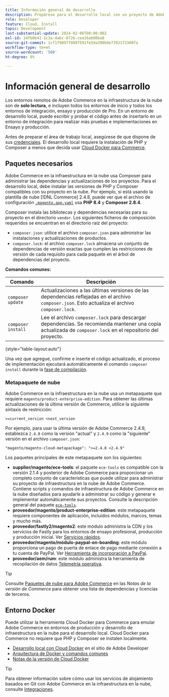 ```yaml
---
title: Información general de desarrollo
description: Prepárese para el desarrollo local con un proyecto de Adobe Commerce en la nube.
role: Developer
feature: Cloud, Install
topic: Development
last-substantial-update: 2024-02-06T00:00:00Z
exl-id: 14fb0b41-1c3a-4abc-8726-cea16ab00ba8
source-git-commit: 1cf1f9097f9897591fe59a390b0e73921f2300fa
workflow-type: tm+mt
source-wordcount: '560'
ht-degree: 0%

---
```


# Información general de desarrollo

Los entornos remotos de Adobe Commerce en la infraestructura de la nube son de **solo lectura**, e incluyen todos los entornos de inicio y todos los entornos de integración, ensayo y producción de Pro. En un entorno de desarrollo local, puede escribir y probar el código antes de insertarlo en un entorno de integración para realizar más pruebas e implementaciones en Ensayo y producción.

Antes de preparar el área de trabajo local, asegúrese de que dispone de sus [credenciales](../../get-started/prepare-workspace.md). El desarrollo local requiere la instalación de PHP y Composer a menos que decida usar [Cloud Docker para Commerce](#docker-environment).

## Paquetes necesarios

Adobe Commerce en la infraestructura en la nube usa Composer para administrar las dependencias y actualizaciones de los proyectos. Para el desarrollo local, debe instalar las versiones de PHP y Composer compatibles con su proyecto en la nube. Por ejemplo, si está usando la plantilla de nube [!DNL Commerce] 2.4.8, puede ver que el archivo de configuración [`.magento.app.yaml`](https://github.com/magento/magento-cloud/blob/2.4.8/.magento.app.yaml) usa **PHP 8.4** y **Composer 2.8.4**.

Composer instala las bibliotecas y dependencias necesarias para su proyecto en el directorio `vendor`. Los siguientes ficheros de composición requeridos se encuentran en el directorio raíz del proyecto:

- `composer.json`: utilice el archivo `composer.json` para administrar las instalaciones y actualizaciones de productos.
- `composer.lock`: el archivo `composer.lock` almacena un conjunto de dependencias de versión exactas que cumplen las restricciones de versión de cada requisito para cada paquete en el árbol de dependencias del proyecto.

**Comandos comunes:**

| Comando | Descripción |
|--------------------|----------------------------------------------------------------------------------------------------------------------------------------------------------|
| `composer update` | Actualizaciones a las últimas versiones de las dependencias reflejadas en el archivo `composer.json`. Esto actualiza el archivo `composer.lock`. |
| `composer install` | Lee el archivo `composer.lock` para descargar dependencias. Se recomienda mantener una copia actualizada de `composer.lock` en el repositorio del proyecto. |

{style="table-layout:auto"}

Una vez que agregue, confirme e inserte el código actualizado, el proceso de implementación ejecutará automáticamente el comando `composer install` durante la [fase de compilación](../deploy/process.md#build-phase-build-phase).

### Metapaquete de nube

Adobe Commerce en la infraestructura en la nube usa un metapaquete que requiere `magento/product-enterprise-edition`. Para obtener las últimas actualizaciones de la última versión de Commerce, utilice la siguiente sintaxis de restricción:

```text
>=current_version <next_version
```

Por ejemplo, para usar la última versión de Adobe Commerce 2.4.9, establezca `2.4.8` como la versión &quot;actual&quot; y `2.4.9` como la &quot;siguiente&quot; versión en el archivo `composer.json`:

```text
"magento/magento-cloud-metapackage": ">=2.4.8 <2.4.9"
```

Los paquetes principales de este metapaquete son los siguientes:

- **supplier/magento/ece-tools**: el paquete `ece-tools` es compatible con la versión 2.1.4 y posterior de Adobe Commerce para proporcionar un completo conjunto de características que puede utilizar para administrar su proyecto de infraestructura en la nube de Adobe Commerce. Contiene scripts y comandos de infraestructura de Adobe Commerce en la nube diseñados para ayudarle a administrar su código y generar e implementar automáticamente sus proyectos. Consulte la descripción general del paquete [`ece-tools`](../dev-tools/package-overview.md).
- **proveedor/magento/product-enterprise-edition**: este metapaquete requiere componentes de aplicación, incluidos módulos, marcos, temas y mucho más.
- **proveedor/fastly2/magento2**: este módulo administra la CDN y los servicios de Fastly para los entornos de ensayo profesional, producción y producción inicial. Ver [Servicios rápidos](/help/cloud-guide/cdn/fastly.md#fastly-cdn-module-for-magento-2).
- **proveedor/magento/módulo-paypal-on-boarding**: este módulo proporciona un pago de puerta de enlace de pago mediante conexión a tu cuenta de PayPal. Ver [Herramienta de incorporación a PayPal](../store/paypal.md).
- **proveedor/aem/rum**: este módulo administra la herramienta de recopilación de datos [Telemetría operativa](../monitor/operational-telemetry.md).

>[!TIP]
>
>Consulte [Paquetes de nube para Adobe Commerce](/help/cloud-guide/release-notes/cloud-packages.md) en las _Notas de la versión de Commerce_ para obtener una lista de dependencias y licencias de terceros.

## Entorno Docker

Puede utilizar la herramienta Cloud Docker para Commerce para emular Adobe Commerce en entornos de producción y desarrollo de infraestructura en la nube para el desarrollo local. Cloud Docker para Commerce no requiere que PHP y Composer se instalen localmente.

- [Desarrollo local con Cloud Docker](https://developer.adobe.com/commerce/cloud-tools/docker/setup/) en el sitio de Adobe Developer
- [Arquitectura de Docker y comandos comunes](../dev-tools/cloud-docker.md)
- [Notas de la versión de Cloud Docker](../release-notes/cloud-docker.md)

>[!TIP]
>
>Para obtener información sobre cómo usar los servicios de alojamiento basados en Git con Adobe Commerce en la infraestructura en la nube, consulte [Integraciones](../integrations/overview.md).
